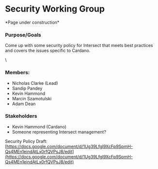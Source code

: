 # Security Working Group

\*Page under construction\*

### Purpose/Goals

Come up with some security policy for Intersect that meets best practices and covers the issues specific to Cardano.

\


### Members:

* Nicholas Clarke (Lead)
* Sandip Pandey
* Kevin Hammond
* Marcin Szamotulski
* Adam Dean

### Stakeholders

* Kevin Hammond (Cardano)
* Someone representing Intersect management?

Security Policy Draft: [https://docs.google.com/document/d/1Ug39Lfgl9XcFp9SpmH-Qs4MEn1eindAtLx0rfQVPsJ8/edit](https://docs.google.com/document/d/1Ug39Lfgl9XcFp9SpmH-Qs4MEn1eindAtLx0rfQVPsJ8/edit)
